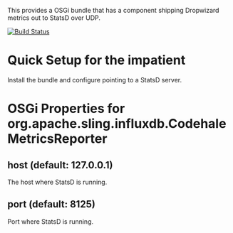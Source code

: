 This provides a OSGi bundle that has a component shipping Dropwizard metrics out to StatsD over UDP.



[![Build Status](https://travis-ci.org/ieb/statsd-reporter-osgi.svg?branch=master)](https://travis-ci.org/ieb/statsd-reporter-osgi)

# Quick Setup for the impatient

Install the bundle and configure pointing to a StatsD server.

# OSGi Properties for org.apache.sling.influxdb.CodehaleMetricsReporter

## host (default: 127.0.0.1)

The host where StatsD is running.

## port (default: 8125)

Port where StatsD is running.





